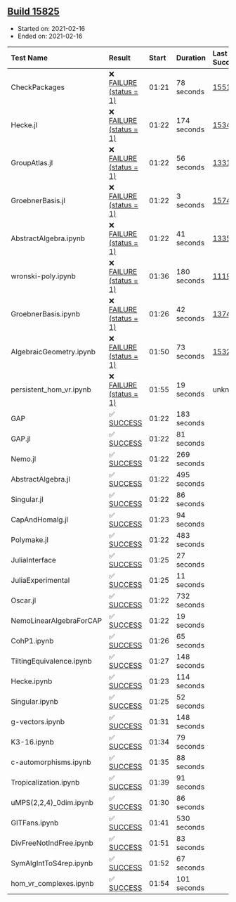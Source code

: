 ## [Build 15825](https://oscarci.mathematik.uni-kl.de/job/oscar/15825/)

* Started on: 2021-02-16
* Ended on: 2021-02-16

| Test Name    | Result | Start | Duration | Last Success | First Failure |
|:-------------|:-------|:------|:---------|:-------------|:--------------|
| CheckPackages | ❌ [FAILURE (status = 1)](https://oscarci.mathematik.uni-kl.de/job/oscar/15825/artifact/logs/build-15825/CheckPackages.log) | 01:21 | 78 seconds | [15514](https://oscarci.mathematik.uni-kl.de/job/oscar/15514/) | [15515](https://oscarci.mathematik.uni-kl.de/job/oscar/15515/) |
| Hecke.jl | ❌ [FAILURE (status = 1)](https://oscarci.mathematik.uni-kl.de/job/oscar/15825/artifact/logs/build-15825/Hecke.jl.log) | 01:22 | 174 seconds | [15344](https://oscarci.mathematik.uni-kl.de/job/oscar/15344/) | [15348](https://oscarci.mathematik.uni-kl.de/job/oscar/15348/) |
| GroupAtlas.jl | ❌ [FAILURE (status = 1)](https://oscarci.mathematik.uni-kl.de/job/oscar/15825/artifact/logs/build-15825/GroupAtlas.jl.log) | 01:22 | 56 seconds | [13311](https://oscarci.mathematik.uni-kl.de/job/oscar/13311/) | [13312](https://oscarci.mathematik.uni-kl.de/job/oscar/13312/) |
| GroebnerBasis.jl | ❌ [FAILURE (status = 1)](https://oscarci.mathematik.uni-kl.de/job/oscar/15825/artifact/logs/build-15825/GroebnerBasis.jl.log) | 01:22 | 3 seconds | [15745](https://oscarci.mathematik.uni-kl.de/job/oscar/15745/) | [15746](https://oscarci.mathematik.uni-kl.de/job/oscar/15746/) |
| AbstractAlgebra.ipynb | ❌ [FAILURE (status = 1)](https://oscarci.mathematik.uni-kl.de/job/oscar/15825/artifact/logs/build-15825/AbstractAlgebra.ipynb.log) | 01:22 | 41 seconds | [13355](https://oscarci.mathematik.uni-kl.de/job/oscar/13355/) | [13356](https://oscarci.mathematik.uni-kl.de/job/oscar/13356/) |
| wronski-poly.ipynb | ❌ [FAILURE (status = 1)](https://oscarci.mathematik.uni-kl.de/job/oscar/15825/artifact/logs/build-15825/wronski-poly.ipynb.log) | 01:36 | 180 seconds | [11192](https://oscarci.mathematik.uni-kl.de/job/oscar/11192/) | [11193](https://oscarci.mathematik.uni-kl.de/job/oscar/11193/) |
| GroebnerBasis.ipynb | ❌ [FAILURE (status = 1)](https://oscarci.mathematik.uni-kl.de/job/oscar/15825/artifact/logs/build-15825/GroebnerBasis.ipynb.log) | 01:26 | 42 seconds | [13748](https://oscarci.mathematik.uni-kl.de/job/oscar/13748/) | [13749](https://oscarci.mathematik.uni-kl.de/job/oscar/13749/) |
| AlgebraicGeometry.ipynb | ❌ [FAILURE (status = 1)](https://oscarci.mathematik.uni-kl.de/job/oscar/15825/artifact/logs/build-15825/AlgebraicGeometry.ipynb.log) | 01:50 | 73 seconds | [15322](https://oscarci.mathematik.uni-kl.de/job/oscar/15322/) | [15323](https://oscarci.mathematik.uni-kl.de/job/oscar/15323/) |
| persistent_hom_vr.ipynb | ❌ [FAILURE (status = 1)](https://oscarci.mathematik.uni-kl.de/job/oscar/15825/artifact/logs/build-15825/persistent_hom_vr.ipynb.log) | 01:55 | 19 seconds | unknown | unknown |
| GAP | ✅ [SUCCESS](https://oscarci.mathematik.uni-kl.de/job/oscar/15825/artifact/logs/build-15825/GAP.log) | 01:22 | 183 seconds |  |  |
| GAP.jl | ✅ [SUCCESS](https://oscarci.mathematik.uni-kl.de/job/oscar/15825/artifact/logs/build-15825/GAP.jl.log) | 01:22 | 81 seconds |  |  |
| Nemo.jl | ✅ [SUCCESS](https://oscarci.mathematik.uni-kl.de/job/oscar/15825/artifact/logs/build-15825/Nemo.jl.log) | 01:22 | 269 seconds |  |  |
| AbstractAlgebra.jl | ✅ [SUCCESS](https://oscarci.mathematik.uni-kl.de/job/oscar/15825/artifact/logs/build-15825/AbstractAlgebra.jl.log) | 01:22 | 495 seconds |  |  |
| Singular.jl | ✅ [SUCCESS](https://oscarci.mathematik.uni-kl.de/job/oscar/15825/artifact/logs/build-15825/Singular.jl.log) | 01:22 | 86 seconds |  |  |
| CapAndHomalg.jl | ✅ [SUCCESS](https://oscarci.mathematik.uni-kl.de/job/oscar/15825/artifact/logs/build-15825/CapAndHomalg.jl.log) | 01:23 | 94 seconds |  |  |
| Polymake.jl | ✅ [SUCCESS](https://oscarci.mathematik.uni-kl.de/job/oscar/15825/artifact/logs/build-15825/Polymake.jl.log) | 01:22 | 483 seconds |  |  |
| JuliaInterface | ✅ [SUCCESS](https://oscarci.mathematik.uni-kl.de/job/oscar/15825/artifact/logs/build-15825/JuliaInterface.log) | 01:25 | 27 seconds |  |  |
| JuliaExperimental | ✅ [SUCCESS](https://oscarci.mathematik.uni-kl.de/job/oscar/15825/artifact/logs/build-15825/JuliaExperimental.log) | 01:25 | 11 seconds |  |  |
| Oscar.jl | ✅ [SUCCESS](https://oscarci.mathematik.uni-kl.de/job/oscar/15825/artifact/logs/build-15825/Oscar.jl.log) | 01:22 | 732 seconds |  |  |
| NemoLinearAlgebraForCAP | ✅ [SUCCESS](https://oscarci.mathematik.uni-kl.de/job/oscar/15825/artifact/logs/build-15825/NemoLinearAlgebraForCAP.log) | 01:22 | 19 seconds |  |  |
| CohP1.ipynb | ✅ [SUCCESS](https://oscarci.mathematik.uni-kl.de/job/oscar/15825/artifact/logs/build-15825/CohP1.ipynb.log) | 01:26 | 65 seconds |  |  |
| TiltingEquivalence.ipynb | ✅ [SUCCESS](https://oscarci.mathematik.uni-kl.de/job/oscar/15825/artifact/logs/build-15825/TiltingEquivalence.ipynb.log) | 01:27 | 148 seconds |  |  |
| Hecke.ipynb | ✅ [SUCCESS](https://oscarci.mathematik.uni-kl.de/job/oscar/15825/artifact/logs/build-15825/Hecke.ipynb.log) | 01:23 | 114 seconds |  |  |
| Singular.ipynb | ✅ [SUCCESS](https://oscarci.mathematik.uni-kl.de/job/oscar/15825/artifact/logs/build-15825/Singular.ipynb.log) | 01:25 | 52 seconds |  |  |
| g-vectors.ipynb | ✅ [SUCCESS](https://oscarci.mathematik.uni-kl.de/job/oscar/15825/artifact/logs/build-15825/g-vectors.ipynb.log) | 01:31 | 148 seconds |  |  |
| K3-16.ipynb | ✅ [SUCCESS](https://oscarci.mathematik.uni-kl.de/job/oscar/15825/artifact/logs/build-15825/K3-16.ipynb.log) | 01:34 | 79 seconds |  |  |
| c-automorphisms.ipynb | ✅ [SUCCESS](https://oscarci.mathematik.uni-kl.de/job/oscar/15825/artifact/logs/build-15825/c-automorphisms.ipynb.log) | 01:35 | 88 seconds |  |  |
| Tropicalization.ipynb | ✅ [SUCCESS](https://oscarci.mathematik.uni-kl.de/job/oscar/15825/artifact/logs/build-15825/Tropicalization.ipynb.log) | 01:39 | 91 seconds |  |  |
| uMPS(2,2,4)_0dim.ipynb | ✅ [SUCCESS](https://oscarci.mathematik.uni-kl.de/job/oscar/15825/artifact/logs/build-15825/uMPS-2-2-4-_0dim.ipynb.log) | 01:30 | 86 seconds |  |  |
| GITFans.ipynb | ✅ [SUCCESS](https://oscarci.mathematik.uni-kl.de/job/oscar/15825/artifact/logs/build-15825/GITFans.ipynb.log) | 01:41 | 530 seconds |  |  |
| DivFreeNotIndFree.ipynb | ✅ [SUCCESS](https://oscarci.mathematik.uni-kl.de/job/oscar/15825/artifact/logs/build-15825/DivFreeNotIndFree.ipynb.log) | 01:51 | 83 seconds |  |  |
| SymAlgIntToS4rep.ipynb | ✅ [SUCCESS](https://oscarci.mathematik.uni-kl.de/job/oscar/15825/artifact/logs/build-15825/SymAlgIntToS4rep.ipynb.log) | 01:52 | 67 seconds |  |  |
| hom_vr_complexes.ipynb | ✅ [SUCCESS](https://oscarci.mathematik.uni-kl.de/job/oscar/15825/artifact/logs/build-15825/hom_vr_complexes.ipynb.log) | 01:54 | 101 seconds |  |  |
